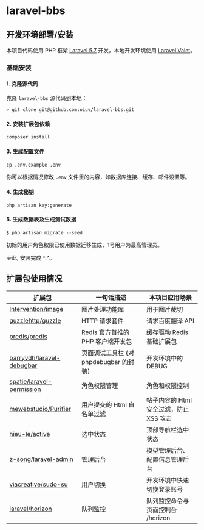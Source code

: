 # laravel-bbs

## 开发环境部署/安装

本项目代码使用 PHP 框架 [Laravel 5.7](https://laravel.com/docs/5.7) 开发，本地开发环境使用 [Laravel Valet](https://laravel.com/docs/5.7/valet)。


### 基础安装

#### 1. 克隆源代码

克隆 `laravel-bbs` 源代码到本地：

    > git clone git@github.com:oiuv/laravel-bbs.git


#### 2. 安装扩展包依赖

    composer install

#### 3. 生成配置文件

```
cp .env.example .env
```

你可以根据情况修改 `.env` 文件里的内容，如数据库连接、缓存、邮件设置等。


#### 4. 生成秘钥

```shell
php artisan key:generate
```

#### 5. 生成数据表及生成测试数据

```shell
$ php artisan migrate --seed
```

初始的用户角色权限已使用数据迁移生成，1号用户为最高管理员。


至此, 安装完成 ^_^。

## 扩展包使用情况

| 扩展包 | 一句话描述 | 本项目应用场景 |
| --- | --- | --- |
| [Intervention/image](https://github.com/Intervention/image) | 图片处理功能库 | 用于图片裁切 |
| [guzzlehttp/guzzle](https://github.com/guzzle/guzzle) | HTTP 请求套件 | 请求百度翻译 API  |
| [predis/predis](https://github.com/nrk/predis.git) | Redis 官方首推的 PHP 客户端开发包 | 缓存驱动 Redis 基础扩展包 |
| [barryvdh/laravel-debugbar](https://github.com/barryvdh/laravel-debugbar) | 页面调试工具栏 (对 phpdebugbar 的封装) | 开发环境中的 DEBUG |
| [spatie/laravel-permission](https://github.com/spatie/laravel-permission) | 角色权限管理 | 角色和权限控制 |
| [mewebstudio/Purifier](https://github.com/mewebstudio/Purifier) | 用户提交的 Html 白名单过滤 | 帖子内容的 Html 安全过滤，防止 XSS 攻击 |
| [hieu-le/active](https://github.com/letrunghieu/active) | 选中状态 | 顶部导航栏选中状态 |
| [z-song/laravel-admin](https://github.com/z-song/laravel-admin) | 管理后台 | 模型管理后台、配置信息管理后台 |
| [viacreative/sudo-su](https://github.com/viacreative/sudo-su) | 用户切换 | 开发环境中快速切换登录账号 |
| [laravel/horizon](https://github.com/laravel/horizon) | 队列监控 | 队列监控命令与页面控制台 /horizon |

